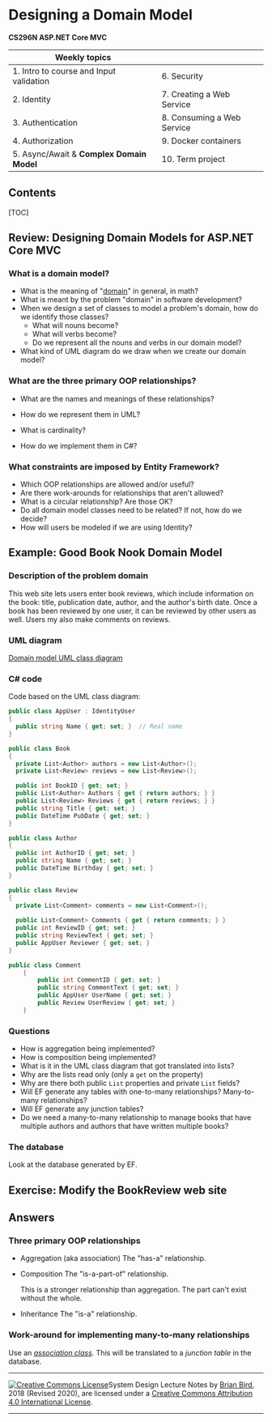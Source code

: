 # Designing a Domain Model

**CS296N ASP.NET Core MVC**



| Weekly topics                             |                            |
| ----------------------------------------- | -------------------------- |
| 1. Intro to course and Input validation   | 6. Security                |
| 2. Identity                               | 7. Creating a Web Service  |
| 3. Authentication                         | 8. Consuming a Web Service |
| 4. Authorization                          | 9. Docker containers       |
| 5. Async/Await & **Complex Domain Model** | 10. Term project           |

## Contents

[TOC]

## Review: Designing Domain Models for ASP.NET Core MVC

### What is a domain model?

- What is the meaning of "[domain](https://www.wolframalpha.com/input/?i=domain)" in general, in math?
- What is meant by the problem "domain" in software development?
- When we design a set of classes to model a problem's domain, how do we identify those classes?
  - What will nouns become?
  - What will verbs become?
  - Do we represent all the nouns and verbs in our domain model?
- What kind of UML diagram do we draw when we create our domain model?

### What are the three primary OOP relationships?

- What are the names and meanings of these relationships?

- How do we represent them in UML?
- What is cardinality?
- How do we implement them in C#?

### What constraints are imposed by Entity Framework?

- Which OOP relationships are allowed and/or useful?
- Are there work-arounds for relationships that aren't allowed?
- What is a circular relationship? Are those OK?
- Do all domain model classes need to be related? If not, how do we decide?
- How will users be modeled if we are using Identity?



## Example: Good Book Nook Domain Model

### Description of the problem domain

This web site lets users enter book reviews, which include information on the book: title, publication date, author, and the author's birth date. Once a book has been reviewed by one user, it can be reviewed by other users as well. Users my also make comments on reviews.

### UML diagram

[Domain model UML class diagram](Images/BookReviewsComplexDomainModel.pdf)

### C# code

Code based on the UML class diagram:

```c#
public class AppUser : IdentityUser
{
  public string Name { get; set; }  // Real name
}

public class Book
{
  private List<Author> authors = new List<Author>();
  private List<Review> reviews = new List<Review>();

  public int BookID { get; set; }
  public List<Author> Authors { get { return authors; } }
  public List<Review> Reviews { get { return reviews; } }
  public string Title { get; set; }
  public DateTime PubDate { get; set; }
}

public class Author
{
  public int AuthorID { get; set; }
  public string Name { get; set; }
  public DateTime Birthday { get; set; }
}

public class Review
{
  private List<Comment> comments = new List<Comment>();
  
  public List<Comment> Comments { get { return comments; } }
  public int ReviewID { get; set; }
  public string ReviewText { get; set; }
  public AppUser Reviewer { get; set; }
}

public class Comment
    {
        public int CommentID { get; set; }
        public string CommentText { get; set; }
        public AppUser UserName { get; set; }
        public Review UserReview { get; set; }
    }
```

### Questions

- How is aggregation being implemented?
- How is composition being implemented?
- What is it in the UML class diagram that got translated into lists?
- Why are the lists read only (only a `get` on the property)
- Why are there both public `List` properties and private `List` fields?
- Will EF generate any tables with one-to-many relationships? Many-to-many relationships?
- Will EF generate any junction tables?
- Do we need a many-to-many relationship to manage books that have multiple authors and authors that have written multiple books?

### The database

Look at the database generated by EF.



## Exercise: Modify the BookReview web site





## Answers

### Three primary OOP relationships

- Aggregation (aka association)
  The "has-a" relationship.
- Composition
  The "is-a-part-of" relationship.
  
  This is a stronger relationship than aggregation. The part can't exist without the whole.
- Inheritance
  The "is-a" relationship.

### Work-around for implementing many-to-many relationships

Use an [*association class*](https://www.ibm.com/support/knowledgecenter/SSCLKU_7.5.5/com.ibm.xtools.modeler.doc/topics/cassnclss.html). This will be translated to a *junction table* in the database.

------

 [![Creative Commons License](https://i.creativecommons.org/l/by/4.0/88x31.png)](http://creativecommons.org/licenses/by/4.0/)System Design  Lecture Notes by [Brian Bird](https://profbird.online), 2018 (Revised 2020), are licensed under a [Creative Commons Attribution 4.0 International License](http://creativecommons.org/licenses/by/4.0/). 

------